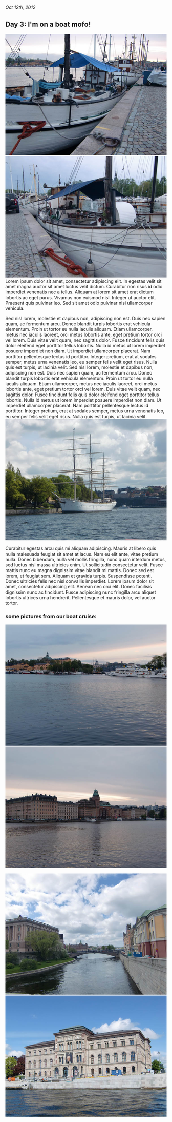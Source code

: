 ###### Oct 12th, 2012

Day 3: I'm on a boat mofo!
------------------------

![](img/boat1.jpg "Dog living on a houseboat at the harbour")
![](img/boat2.jpg "Another houseboat")
Lorem ipsum dolor sit amet, consectetur adipiscing elit. In egestas velit sit amet magna auctor sit amet luctus velit dictum. Curabitur non risus id odio imperdiet venenatis nec a tellus. Aliquam at lorem sit amet erat dictum lobortis ac eget purus. Vivamus non euismod nisl. Integer ut auctor elit. Praesent quis pulvinar leo. Sed sit amet odio pulvinar nisi ullamcorper vehicula.

 Sed nisl lorem, molestie et dapibus non, adipiscing non est. Duis nec sapien quam, ac fermentum arcu. Donec blandit turpis lobortis erat vehicula elementum. Proin ut tortor eu nulla iaculis aliquam. Etiam ullamcorper, metus nec iaculis laoreet, orci metus lobortis ante, eget pretium tortor orci vel lorem. Duis vitae velit quam, nec sagittis dolor. Fusce tincidunt felis quis dolor eleifend eget porttitor tellus lobortis. Nulla id metus ut lorem imperdiet posuere imperdiet non diam. Ut imperdiet ullamcorper placerat. Nam porttitor pellentesque lectus id porttitor. Integer pretium, erat at sodales semper, metus urna venenatis leo, eu semper felis velit eget risus. Nulla quis est turpis, ut lacinia velit.
 Sed nisl lorem, molestie et dapibus non, adipiscing non est. Duis nec sapien quam, ac fermentum arcu. Donec blandit turpis lobortis erat vehicula elementum. Proin ut tortor eu nulla iaculis aliquam. Etiam ullamcorper, metus nec iaculis laoreet, orci metus lobortis ante, eget pretium tortor orci vel lorem. Duis vitae velit quam, nec sagittis dolor. Fusce tincidunt felis quis dolor eleifend eget porttitor tellus lobortis. Nulla id metus ut lorem imperdiet posuere imperdiet non diam. Ut imperdiet ullamcorper placerat. Nam porttitor pellentesque lectus id porttitor. Integer pretium, erat at sodales semper, metus urna venenatis leo, eu semper felis velit eget risus. Nulla quis est turpis, ut lacinia velit.
![](img/boat3.jpg "Huge sailing yacht")

 Curabitur egestas arcu quis mi aliquam adipiscing. Mauris at libero quis nulla malesuada feugiat sit amet at lacus. Nam eu elit ante, vitae pretium nulla. Donec bibendum, nulla vel mollis fringilla, nunc quam interdum metus, sed luctus nisl massa ultricies enim. Ut sollicitudin consectetur velit. Fusce mattis nunc eu magna dignissim vitae blandit mi mattis. Donec sed est lorem, et feugiat sem. Aliquam et gravida turpis. Suspendisse potenti. Donec ultricies felis nec nisl convallis imperdiet. Lorem ipsum dolor sit amet, consectetur adipiscing elit. Aenean nec orci elit. Donec facilisis dignissim nunc ac tincidunt. Fusce adipiscing nunc fringilla arcu aliquet lobortis ultrices urna hendrerit. Pellentesque et mauris dolor, vel auctor tortor.

### some pictures from our boat cruise:

![](img/riverside1.jpg)
![](img/riverside2.jpg)

![](img/riverside3.jpg)
![](img/riverside4.jpg)
